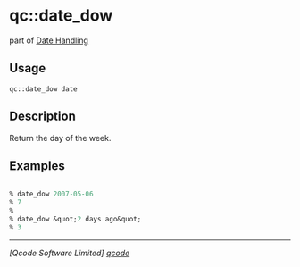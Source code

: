 qc::date_dow
============

part of [Date Handling](../qc/wiki/DateHandling)

Usage
-----
`qc::date_dow date`

Description
-----------
Return the day of the week.

Examples
--------
```tcl

% date_dow 2007-05-06
% 7
%
% date_dow &quot;2 days ago&quot;
% 3

```

----------------------------------
*[Qcode Software Limited] [qcode]*

[qcode]: http://www.qcode.co.uk "Qcode Software"